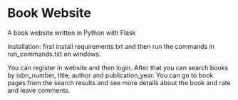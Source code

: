 # Book Website

A book website written in Python with Flask

Installation:
first install requirements.txt and then run the commands in run_commands.txt on windows.

You can register in website and then login. After that you can search books by isbn_number, title, author and publication_year. 
You can go to book pages from the search results and see more details about the book and rate and leave comments.
